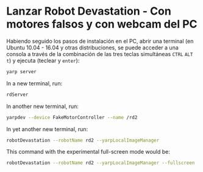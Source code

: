 # Lanzar Robot Devastation - Con motores falsos y con webcam del PC

Habiendo seguido los pasos de instalación en el PC, abrir una terminal \(en Ubuntu 10.04 - 16.04 y otras distribuciones, se puede acceder a una consola a través de la combinación de las tres teclas simultáneas `CTRL` `ALT` `t`\) y ejecuta \(teclear y `enter`\):

```bash
yarp server
```

In a new terminal, run:

```bash
rdServer
```

In another new terminal, run:

```bash
yarpdev --device FakeMotorController --name /rd2
```

In yet another new terminal, run:

```bash
robotDevastation --robotName rd2 --yarpLocalImageManager
```

This command with the experimental full-screen mode would be:

```bash
robotDevastation --robotName rd2 --yarpLocalImageManager --fullscreen
```



